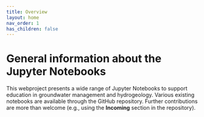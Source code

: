 ```yaml
---
title: Overview
layout: home
nav_order: 1
has_children: false
---
```


# General information about the Jupyter Notebooks

This webproject presents a wide range of Jupyter Notebooks to support education in groundwater management and hydrogeology. Various existing notebooks are available through the GitHub repository. Further contributions are more than welcome (e.g., using the **Incoming** section in the repository).